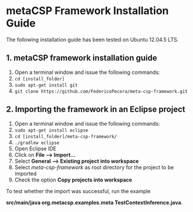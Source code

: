 # metaCSP Framework Installation Guide
The following installation guide has been tested on Ubuntu 12.04.5 LTS.

## 1. metaCSP framework installation guide
1. Open a terminal window and issue the following commands:
2. `cd [install_folder]`
3. `sudo apt-get install git`
4. `git clone https://github.com/FedericoPecora/meta-csp-framework.git`

## 2. Importing the framework in an Eclipse project
1. Open a terminal window and issue the following commands:
2. `sudo apt-get install eclipse`
3. `cd [install_folder]/meta-csp-framework/`
4. `./gradlew eclipse`
5. Open Eclipse IDE
6. Click on **File --> Import...**
7. Select **General --> Existing project into workspace**
8. Select *meta-csp-framework* as root directory for the project to be imported
9. Check the option **Copy projects into workspace**

To test whether the import was successful, run the example

**src/main/java org.metacsp.examples.meta TestContextInference.java**.
